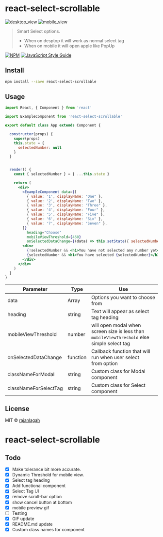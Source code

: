 # react-select-scrollable

![desktop_view](https://user-images.githubusercontent.com/20952569/108110869-eb11b900-70b9-11eb-8963-aee911604512.gif)
![mobile_view](https://user-images.githubusercontent.com/20952569/108110716-ac7bfe80-70b9-11eb-925d-ee141abf7b11.gif)

> Smart Select options. 
> - When on desptop it will work as normal select tag
> - When on mobile it will open apple like PopUp
 

[![NPM](https://img.shields.io/npm/v/react-select-scrollable.svg)](https://www.npmjs.com/package/react-select-scrollable) [![JavaScript Style Guide](https://img.shields.io/badge/code_style-standard-brightgreen.svg)](https://standardjs.com)

## Install

```bash
npm install --save react-select-scrollable
```

## Usage

```jsx
import React, { Component } from 'react'

import ExampleComponent from 'react-select-scrollable'

export default class App extends Component {

  constructor(props) {
    super(props)
    this.state = {
      selectedNumber: null
    }
  }


  render() {
    const { selectedNumber } = { ...this.state }

    return (
      <div>
        <ExampleComponent data={[
          { value: '1', displayName: "One" },
          { value: '2', displayName: "Two" },
          { value: '3', displayName: "Three" },
          { value: '4', displayName: "Four" },
          { value: '5', displayName: "Five" },
          { value: '6', displayName: "Six" },
          { value: '7', displayName: "Seven" },
        ]}
          heading="Choose"
          mobileViewThreshold={450}
          onSelectedDataChange={(data) => this.setState({ selectedNumber: data })} />
        <div>
          {!selectedNumber && <h1>You have not selected any number yet</h1>}
          {selectedNumber && <h1>You have selected {selectedNumber}</h1>}
        </div>
      </div>
    )
  }
}


```

| Parameter            	| Type     	| Use                                                                                              	|
|----------------------	|----------	|--------------------------------------------------------------------------------------------------	|
| data                 	| Array    	| Options you want to choose from                                                                  	|
| heading              	| string   	| Text will appear as select tag heading                                                           	|
| mobileViewThreshold  	| number   	| will open modal when screen size is less than <br>`mobileViewThreshold` else simple select tag   	|
| onSelectedDataChange 	| function 	| Callback function that will run when user select <br>from option                                 	|
| classNameForModal 	  | string 	  | Custom class for Modal component                                 	                                |
| classNameForSelectTag | string 	  | Custom class for Select component                                 	                              |

## License

MIT © [rajanlagah](https://github.com/rajanlagah)
# react-select-scrollable


## Todo 
- [x] Make tolerance bit more accurate.
- [x] Dynamic Threshold for mobile view.
- [x] Select tag heading 
- [x] Add functional component 
- [x] Select Tag UI 
- [x] remove scroll-bar option 
- [x] show cancel button at bottom 
- [x] mobile preview gif
- [ ] Testing 
- [x] GIF update
- [x] README.md update
- [x] Custom class names for component
